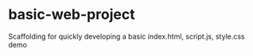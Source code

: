 # basic-web-project
Scaffolding for quickly developing a basic index.html, script.js, style.css demo
